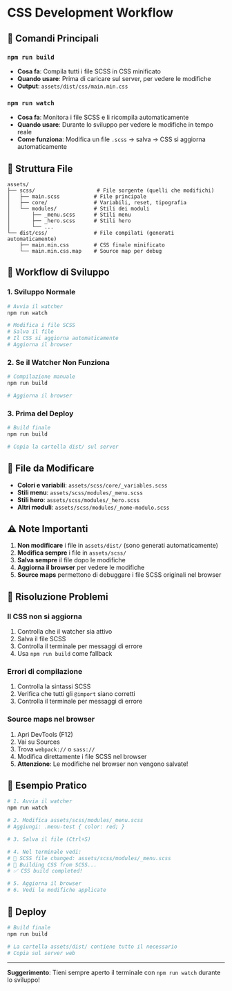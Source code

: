 # CSS Development Workflow

## 🚀 Comandi Principali

### `npm run build`
- **Cosa fa**: Compila tutti i file SCSS in CSS minificato
- **Quando usare**: Prima di caricare sul server, per vedere le modifiche
- **Output**: `assets/dist/css/main.min.css`

### `npm run watch`
- **Cosa fa**: Monitora i file SCSS e li ricompila automaticamente
- **Quando usare**: Durante lo sviluppo per vedere le modifiche in tempo reale
- **Come funziona**: Modifica un file `.scss` → salva → CSS si aggiorna automaticamente

## 📁 Struttura File

```
assets/
├── scss/                    # File sorgente (quelli che modifichi)
│   ├── main.scss           # File principale
│   ├── core/               # Variabili, reset, tipografia
│   └── modules/            # Stili dei moduli
│       ├── _menu.scss      # Stili menu
│       ├── _hero.scss      # Stili hero
│       └── ...
└── dist/css/               # File compilati (generati automaticamente)
    ├── main.min.css        # CSS finale minificato
    └── main.min.css.map    # Source map per debug
```

## 🔧 Workflow di Sviluppo

### 1. Sviluppo Normale
```bash
# Avvia il watcher
npm run watch

# Modifica i file SCSS
# Salva il file
# Il CSS si aggiorna automaticamente
# Aggiorna il browser
```

### 2. Se il Watcher Non Funziona
```bash
# Compilazione manuale
npm run build

# Aggiorna il browser
```

### 3. Prima del Deploy
```bash
# Build finale
npm run build

# Copia la cartella dist/ sul server
```

## 🎯 File da Modificare

- **Colori e variabili**: `assets/scss/core/_variables.scss`
- **Stili menu**: `assets/scss/modules/_menu.scss`
- **Stili hero**: `assets/scss/modules/_hero.scss`
- **Altri moduli**: `assets/scss/modules/_nome-modulo.scss`

## ⚠️ Note Importanti

1. **Non modificare** i file in `assets/dist/` (sono generati automaticamente)
2. **Modifica sempre** i file in `assets/scss/`
3. **Salva sempre** il file dopo le modifiche
4. **Aggiorna il browser** per vedere le modifiche
5. **Source maps** permettono di debuggare i file SCSS originali nel browser

## 🐛 Risoluzione Problemi

### Il CSS non si aggiorna
1. Controlla che il watcher sia attivo
2. Salva il file SCSS
3. Controlla il terminale per messaggi di errore
4. Usa `npm run build` come fallback

### Errori di compilazione
1. Controlla la sintassi SCSS
2. Verifica che tutti gli `@import` siano corretti
3. Controlla il terminale per messaggi di errore

### Source maps nel browser
1. Apri DevTools (F12)
2. Vai su Sources
3. Trova `webpack://` o `sass://`
4. Modifica direttamente i file SCSS nel browser
5. **Attenzione**: Le modifiche nel browser non vengono salvate!

## 📝 Esempio Pratico

```bash
# 1. Avvia il watcher
npm run watch

# 2. Modifica assets/scss/modules/_menu.scss
# Aggiungi: .menu-test { color: red; }

# 3. Salva il file (Ctrl+S)

# 4. Nel terminale vedi:
# 📝 SCSS file changed: assets/scss/modules/_menu.scss
# 🔨 Building CSS from SCSS...
# ✅ CSS build completed!

# 5. Aggiorna il browser
# 6. Vedi le modifiche applicate
```

## 🚀 Deploy

```bash
# Build finale
npm run build

# La cartella assets/dist/ contiene tutto il necessario
# Copia sul server web
```

---

**Suggerimento**: Tieni sempre aperto il terminale con `npm run watch` durante lo sviluppo!
